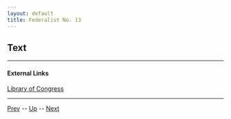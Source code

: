 ```yaml
---
layout: default
title: Federalist No. 13
---
```


## Text

---
#### External Links
[Library of Congress]()

---

[Prev](12.md) -- [Up](README.md) -- [Next](14.md)

